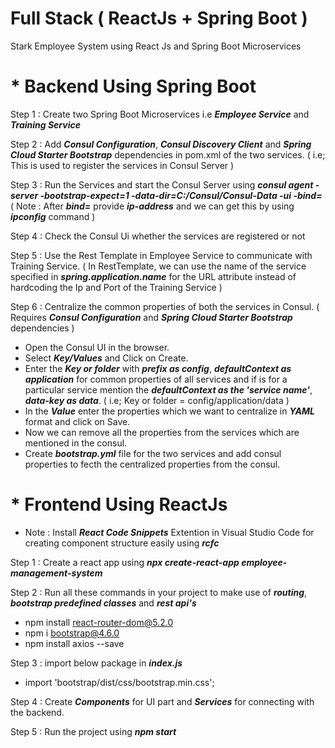 # Full Stack ( ReactJs + Spring Boot )

Stark Employee System using React Js and Spring Boot Microservices

# * Backend Using Spring Boot

Step 1 : Create two Spring Boot Microservices i.e **_Employee Service_** and **_Training Service_**

Step 2 : Add **_Consul Configuration_**, **_Consul Discovery Client_** and **_Spring Cloud Starter Bootstrap_** dependencies in pom.xml of the two services.
( i.e; This is used to register the services in Consul Server )

Step 3 : Run the Services and start the Consul Server using **_consul agent -server -bootstrap-expect=1 -data-dir=C:/Consul/Consul-Data -ui -bind=_**            
( Note : After **_bind=_** provide **_ip-address_** and we can get this by using **_ipconfig_** command )

Step 4 : Check the Consul Ui whether the services are registered or not

Step 5 : Use the Rest Template in Employee Service to communicate with Training Service.
( In RestTemplate, we can use the name of the service specified in **_spring.application.name_** for the URL attribute instead of hardcoding the Ip and Port of the Training Service )

Step 6 : Centralize the common properties of both the services in Consul. ( Requires **_Consul Configuration_** and **_Spring Cloud Starter Bootstrap_** dependencies )
* Open the Consul UI in the browser.
* Select **_Key/Values_** and Click on Create.
* Enter the **_Key or folder_** with **_prefix as config_**, **_defaultContext as application_** for common properties of all services and if is for a particular service mention the _**defaultContext as the 'service name'**_, **_data-key as data_**. ( i.e; Key or folder = config/application/data )
* In the **_Value_** enter the properties which we want to centralize in **_YAML_** format and click on Save.
* Now we can remove all the properties from the services which are mentioned in the consul.
* Create **_bootstrap.yml_** file for the two services and add consul properties to fecth the centralized properties from the consul.

# * Frontend Using ReactJs

* Note : Install **_React Code Snippets_** Extention in Visual Studio Code for creating component structure easily using **_rcfc_**

Step 1 : Create a react app using **_npx create-react-app employee-management-system_**

Step 2 : Run all these commands in your project to make use of **_routing_**, **_bootstrap predefined classes_** and **_rest api's_**
* npm install react-router-dom@5.2.0
* npm i bootstrap@4.6.0
* npm install axios --save

Step 3 : import below package in **_index.js_**
* import 'bootstrap/dist/css/bootstrap.min.css';

Step 4 : Create **_Components_** for UI part and **_Services_** for connecting with the backend.

Step 5 : Run the project using **_npm start_**
